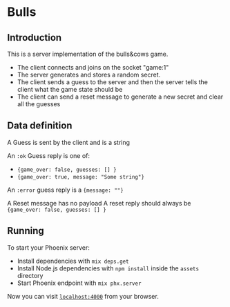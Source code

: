 # Bulls

## Introduction 

This is a server implementation of the bulls&cows game.  
 - The client connects and joins on the socket "game:1"
 - The server generates and stores a random secret.
 - The client sends a guess to the server and then the server tells the client
   what the game state should be
 - The client can send a reset message to generate a new secret and clear all
   the guesses


## Data definition
A Guess is sent by the client and is a string  

An `:ok` Guess reply is one of:
 - `{game_over: false, guesses: [] }`
 - `{game_over: true, message: "Some string"}`  

An `:error` guess reply is a `{message: ""}`

A Reset message has no payload
A reset reply should always be `{game_over: false, guesses: [] }`

## Running
To start your Phoenix server:

  * Install dependencies with `mix deps.get`
  * Install Node.js dependencies with `npm install` inside the `assets` directory
  * Start Phoenix endpoint with `mix phx.server`

Now you can visit [`localhost:4000`](http://localhost:4000) from your browser.



